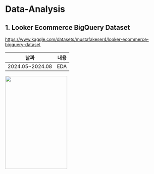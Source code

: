 # Data-Analysis

## 1. Looker Ecommerce BigQuery Dataset
https://www.kaggle.com/datasets/mustafakeser4/looker-ecommerce-bigquery-dataset

            
|날짜|내용|
|------|---|
|2024.05~2024.08|EDA|

<img src="[이미지주소.png](https://github.com/0sun-creater/Data-Analysis/assets/54173210/b722b46e-b82b-4d0d-9e32-41b95cbcea0a)https://github.com/0sun-creater/Data-Analysis/assets/54173210/b722b46e-b82b-4d0d-9e32-41b95cbcea0a" width="200" height="300"/>
